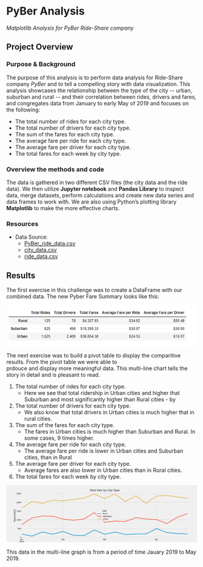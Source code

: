# PyBer Analysis
*Matplotlib Analysis for PyBer Ride-Share company*

## Project Overview 
### Purpose & Background

The purpose of this analysis is to perform data analysis for Ride-Share company *PyBer* and to tell a compelling story with data visualization. This analysis showcases the relationship between the type of the city -- urban, suburban and rural -- and their correlation between rides, drivers and fares, and congregates data from January to early May of 2019 and focuses on the following: 

-	The total number of rides for each city type. 
-	The total number of drivers for each city type.
-	The sum of the fares for each city type.
-	The average fare per ride for each city type.
-	The average fare per driver for each city type.
-	The total fares for each week by city type. 

### Overview the methods and code
The data is gathered in two different CSV files (the city data and the ride data). We then utilize **Jupyter notebook** and **Pandas Library** to inspect data, merge datasets,
perform calculations and create new data series and data frames to work with.  We are also using Python’s plotting library **Matplotlib** to make the more effective charts. 

### Resources
- Data Source: 
  - [PyBer_ride_data.csv](https://github.com/mjrotter4445/Pyber_Analysis/blob/main/Resources/PyBer_ride_data.csv)
  - [city_data.csv](https://github.com/mjrotter4445/Pyber_Analysis/blob/main/Resources/city_data.csv)
  - [ride_data.csv](https://github.com/mjrotter4445/Pyber_Analysis/blob/main/Resources/ride_data.csv)

## Results 
The first exercise in this challenge was to create a DataFrame with our combined data.  The new Pyber Fare Summary looks like this: 

![Pyber datafame](https://github.com/mjrotter4445/Pyber_Analysis/blob/main/Graphics/PyBer%20Summary%20DataFrame.png)
 
The next exercise was to build a pivot table to display the comparitive results. From the pivot table we were able to  
prdouce and display more meaningful data.  This multi-line chart tells the story in detail and is pleasant to read. 

1. The total number of rides for each city type. 
   - Here we see that total ridership in Urban cities and higher that Suburban and most significantly higher than Rural cities - by 
3. The total number of drivers for each city type.
   - We also know that total drivers in Urban cities is much higher that in rural cities.
5. The sum of the fares for each city type.
   - The fares in Urban cities is much higher than Suburban and Rural. In some cases, 9 times higher.  
7. The average fare per ride for each city type.
   - The average fare per ride is lower in Urban cities and Suburban cities, than in Rural
9. The average fare per driver for each city type.
   - Average fares are also lower in Urban cities than in Rural cities.  
11. The total fares for each week by city type. 
   
   

 ![Multiple Line Chart Tot Fares by City Type](https://github.com/mjrotter4445/Pyber_Analysis/blob/main/Graphics/PyBer_fare_summary.png)

 
This data in the multi-line graph is from a period of time Jauary 2019 to May 2019.    
